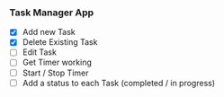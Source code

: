 ### Task Manager App

- [x] Add new Task
- [x] Delete Existing Task
- [ ] Edit Task
- [ ] Get Timer working
- [ ] Start / Stop Timer
- [ ] Add a status to each Task (completed / in progress)
